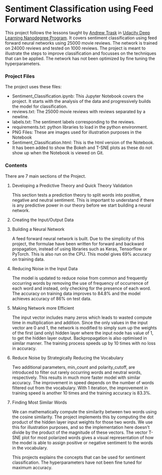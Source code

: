 # Sentiment Classification using Feed Forward Networks
This project follows the lessons taught by [Andrew Trask](http://iamtrask.github.io/) in [Udacity Deep Learning Nanodegree Program](https://www.udacity.com/course/deep-learning-nanodegree--nd101). It covers sentiment classification using feed forward neural networks using 25000 movie reviews. The network is trained on 24000 reviews and tested on 1000 reviews. The project is meant to illustrate the steps to improve classification and focusses on the techniques that can be applied. The network has not been optimized by fine tuning the hyperparameters.

### Project Files

The project uses these files:

- Sentiment_Classification.ipynb: This Jupyter Notebook covers the project. It starts with the analysis of the data and progressively builds the model for classification.
- reviews.txt: The 25000 movie reviews with reviews separated by a newline.
- labels.txt: The sentiment labels corresponding to the reviews.
- requirements.txt: python libraries to load in the python environment. 
- PNG Files: These are images used for illustration purposes in the Notebook
- Sentiment_Classification.html: This is the html version of the Notebook. It has been added to show the Bokeh and T-SNE plots as these do not show up when the Notebook is viewed on Git.

### Contents

There are 7 main sections of the Project.

1. Developing a Predictive Theory and Quick Theory Validation

   This section tests a prediction theory to split words into positive, negative and neutral sentiment. This is important to understand if there is any predictive power in our theory before we start building a neural network.

2. Creating the Input/Output Data

3. Building a Neural Network

   A feed forward neural network is built. Due to the simplicity of this project, the formulae have been written for forward and backward propagation, instead of using libraries such as Keras, Tensorflow or PyTorch. This is also run on the CPU. This model gives 69% accuracy on training data.

4. Reducing Noise in the Input Data

   The model is updated to reduce noise from common and frequently occurring words by removing the use of frequency of occurrence of each word and instead, only checking for the presence of each word. The accuracy on training data improves to 84.8% and the model achieves accuracy of 86% on test data.

5. Making Network more Efficient

   The input vector includes many zeros which leads to wasted compute time in multiplication and addition. Since the only values in the input vector are 0 and 1, the network is modified to simply sum up the weights of the first (and only) hidden layer where the input node has value of 1, to get the hidden layer output. Backpropagation is also optimised in similar manner. The training process speeds up by 10 times with no loss in accuracy.

6. Reduce Noise by Strategically Reducing the Vocabulary

   Two additional parameters, min_count and polarity_cutoff, are introduced to filter out rarely occurring words and neutral words, respectively. This results in much more faster model with similar accuracy. The improvement in speed depends on the number of words filtered out from the vocabulary. With 1 iteration, the improvement in training speed is another 10 times and the training accuracy is 83.3%. 

7. Finding Most Similar Words

   We can mathematically compute the similarity between two words using the cosine similarity. The project implements this by computing the dot product of the hidden layer input weights for those two words. We use this for illustration purposes, and so the implementation here doesn't divide by the product of the magnitude of these vectors. The vector T-SNE plot for most polarized words gives a visual representation of how the model is able to assign positive or negative sentiment to the words in the vocabulary.

   

   This projects explains the concepts that can be used for sentiment classification. The hyperparameters have not been fine tuned for maximum accuracy. 
